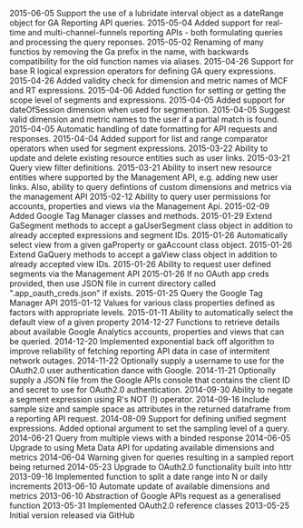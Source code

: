 2015-06-05 Support the use of a lubridate interval object as a dateRange object for GA Reporting API queries.
2015-05-04 Added support for real-time and multi-channel-funnels reporting APIs - both formulating queries and processing the query reponses.
2015-05-02 Renaming of many functios by removing the Ga prefix in the name, with backwards compatibility for the old function names via aliases.
2015-04-26 Support for base R logical expression operators for defining GA query expressions.
2015-04-26 Added validity check for dimension and metric names of MCF and RT expressions.
2015-04-06 Added function for setting or getting the scope level of segments and expressions.
2015-04-05 Added support for dateOfSession dimension when used for segmention.
2015-04-05 Suggest valid dimension and metric names to the user if a partial match is found.
2015-04-05 Automatic handling of date formatting for API requests and responses.
2015-04-04 Added support for list and range comparator operators when used for segment expressions.
2015-03-22 Ability to update and delete existing resource entities such as user links.
2015-03-21 Query view filter definitions.
2015-03-21 Ability to insert new resource entities where supported by the Management API, e.g. adding new user links. Also, ability to query defintions of custom dimensions and metrics via the management API
2015-02-12 Ability to query user permissions for accounts, properties and views via the Management Api.
2015-02-09 Added Google Tag Manager classes and methods.
2015-01-29 Extend GaSegment methods to accept a gaUserSegment class object in addition to already accepted expressions and segment IDs.
2015-01-26 Automatically select view from a given gaProperty or gaAccount class object.
2015-01-26 Extend GaQuery methods to accept a gaView class object in addition to already accepted view IDs.
2015-01-26 Ability to request user defined segments via the Management API
2015-01-26 If no OAuth app creds provided, then use JSON file in current directory called ".app_oauth_creds.json" if exists.
2015-01-25 Query the Google Tag Manager API
2015-01-12 Values for various class properties defined as factors with appropriate levels.
2015-01-11 Ability to automatically select the default view of a given property
2014-12-27 Functions to retrieve details about available Google Analytics accounts, properties and views that can be queried.
2014-12-20 Implemented exponential back off algorithm to improve reliability of fetching reporting API data in case of intermitent network outages.
2014-11-22 Optionally supply a username to use for the OAuth2.0 user authentication dance with Google.
2014-11-21 Optionally supply a JSON file from the Google APIs console that contains the client ID and secret to use for OAuth2.0 authentication.
2014-09-30 Ability to negate a segment expression using R's NOT (!) operator.
2014-09-16 Include sample size and sample space as attributes in the returned dataframe from a reporting API request.
2014-08-09 Support for defining unified segment expressions. Added optional argument to set the sampling level of a query.
2014-06-21 Query from multiple views with a binded response
2014-06-05 Upgrade to using Meta Data API for updating available dimensions and metrics
2014-06-04 Warning given for queries resulting in a sampled report being returned
2014-05-23 Upgrade to OAuth2.0 functionality built into httr
2013-09-16 Implemented function to split a date range into N or daily increments
2013-06-10 Automate update of available dimensions and metrics
2013-06-10 Abstraction of Google APIs request as a generalised function
2013-05-31 Implemented OAuth2.0 reference classes
2013-05-25 Initial version released via GitHub
